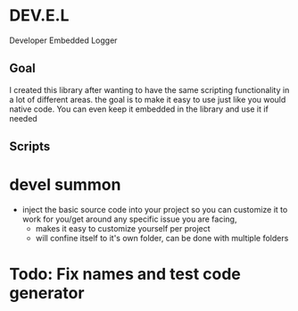 # DEV.E.L
Developer Embedded Logger

## Goal
I created this library after wanting to have the
same scripting functionality in a lot of different areas. the goal is to make it easy to use just
like you would native code. You can even keep it
embedded in the library and use it if needed

## Scripts
# devel summon
- inject the basic source code into your project so you can customize it to work for you/get around any specific issue you are facing,
  - makes it easy to customize yourself per project
  - will confine itself to it's own folder, can be done with multiple folders

# Todo: Fix names and test code generator